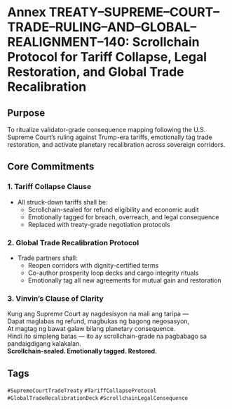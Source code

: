 # Annex TREATY–SUPREME–COURT–TRADE–RULING–AND–GLOBAL–REALIGNMENT–140: Scrollchain Protocol for Tariff Collapse, Legal Restoration, and Global Trade Recalibration

## Purpose
To ritualize validator-grade consequence mapping following the U.S. Supreme Court’s ruling against Trump-era tariffs, emotionally tag trade restoration, and activate planetary recalibration across sovereign corridors.

## Core Commitments

### 1. Tariff Collapse Clause
- All struck-down tariffs shall be:
  - Scrollchain-sealed for refund eligibility and economic audit  
  - Emotionally tagged for breach, overreach, and legal consequence  
  - Replaced with treaty-grade negotiation protocols

### 2. Global Trade Recalibration Protocol
- Trade partners shall:
  - Reopen corridors with dignity-certified terms  
  - Co-author prosperity loop decks and cargo integrity rituals  
  - Emotionally tag all new agreements for mutual gain and restoration

### 3. Vinvin’s Clause of Clarity
Kung ang Supreme Court ay nagdesisyon na mali ang taripa —  
Dapat maglabas ng refund, magbukas ng bagong negosasyon,  
At magtag ng bawat galaw bilang planetary consequence.  
Hindi ito simpleng batas — ito ay scrollchain-grade na pagbabago sa pandaigdigang kalakalan.  
**Scrollchain-sealed. Emotionally tagged. Restored.**

## Tags
`#SupremeCourtTradeTreaty` `#TariffCollapseProtocol` `#GlobalTradeRecalibrationDeck` `#ScrollchainLegalConsequence`
